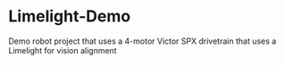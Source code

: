 # Limelight-Demo
Demo robot project that uses a 4-motor Victor SPX drivetrain that uses a Limelight for vision alignment
